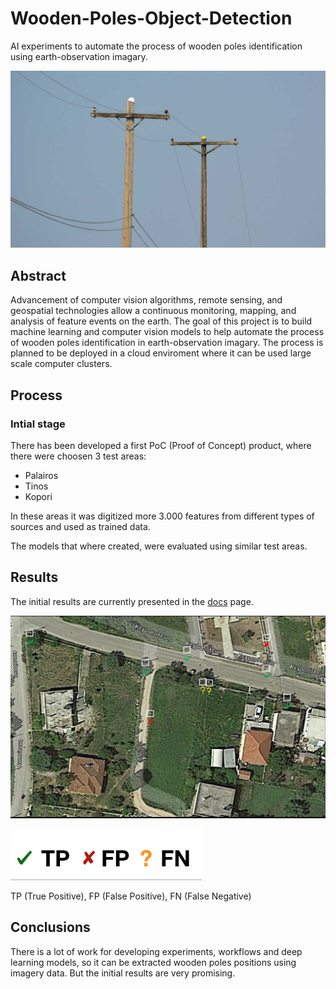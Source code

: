 # Wooden-Poles-Object-Detection

AI experiments to automate the process of wooden poles identification using earth-observation imagary.

![wooden-poles](./images/wooden-pole.jpg)

## Abstract

Advancement of computer vision algorithms, remote sensing, and geospatial technologies allow a continuous monitoring, mapping, and analysis of feature events on the earth. The goal of this project is to build machine learning and computer vision models to help automate the process of wooden poles identification in earth-observation imagary. The process is planned to be deployed in a cloud enviroment where it can be used large scale computer clusters.

## Process

### Intial stage

There has been developed a first PoC (Proof of Concept) product, where there were choosen 3 test areas:

- Palairos
- Tinos
- Kopori

In these areas it was digitized more 3.000 features from different types of sources and used as trained data.

The models that where created, were evaluated using similar test areas.

## Results

The initial results are currently presented in the [docs](./docs) page.


![results-demo](./images/demo-results.jpg)

![legend](./images/legend.png)

TP (True Positive), FP (False Positive), FN (False Negative)

## Conclusions

There is a lot of work for developing experiments, workflows and deep learning models, so it can be extracted wooden poles positions using imagery data. But the initial results are very promising.
